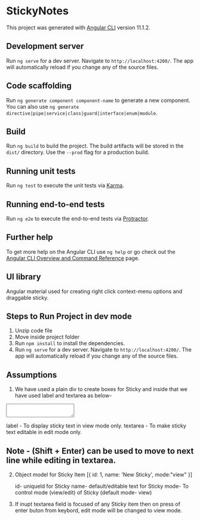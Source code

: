 # StickyNotes

This project was generated with [Angular CLI](https://github.com/angular/angular-cli) version 11.1.2.

## Development server

Run `ng serve` for a dev server. Navigate to `http://localhost:4200/`. The app will automatically reload if you change any of the source files.

## Code scaffolding

Run `ng generate component component-name` to generate a new component. You can also use `ng generate directive|pipe|service|class|guard|interface|enum|module`.

## Build

Run `ng build` to build the project. The build artifacts will be stored in the `dist/` directory. Use the `--prod` flag for a production build.

## Running unit tests

Run `ng test` to execute the unit tests via [Karma](https://karma-runner.github.io).

## Running end-to-end tests

Run `ng e2e` to execute the end-to-end tests via [Protractor](http://www.protractortest.org/).

## Further help

To get more help on the Angular CLI use `ng help` or go check out the [Angular CLI Overview and Command Reference](https://angular.io/cli) page.

## UI library

Angular material used for creating right click context-menu options and draggable sticky.

## Steps to Run Project in dev mode

1. Unzip code file
2. Move inside project folder
3. Run `npm install` to install the dependencies.
4. Run `ng serve` for a dev server. Navigate to `http://localhost:4200/`. The app will automatically reload if you change any of the source files.

## Assumptions

1. We have used a plain div to create boxes for Sticky and inside that we have used label and textarea as below-

<div>
  <label></label>
  <textarea></textarea>
</div>

label - To display sticky text in view mode only.
textarea - To make sticky text editable in edit mode only.

## Note - (Shift + Enter) can be used to move to next line while editing in textarea.

2. Object model for Sticky Item
   [{ id: 1, name: 'New Sticky', mode:"view" }]

   id- uniqueId for Sticky
   name- default/editable text for Sticky
   mode- To control mode (view/edit) of Sticky (default mode- view)

3. If inupt textarea field is focused of any Sticky item then on press of enter buton from keybord, edit mode will be changed to view mode.
